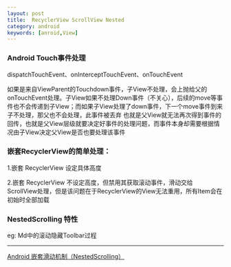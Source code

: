 ```yaml
---
layout: post
title:  RecyclerView ScrollView Nested
category: android
keywords: [anroid,View]
---
```


### Android Touch事件处理

dispatchTouchEvent、onInterceptTouchEvent、onTouchEvent

如果是来自ViewParent的Touchdown事件，子View不处理，会上抛给父的onTouchEvent处理。子View如果不处理Down事件（不关心），后续的move等事件也不会传递到子View；而如果子View处理了down事件，下一个move事件到来子不处理，那父也不会处理，此事件被丢弃
也就是父View就无法再次得到事件的回传，也就是父View层级就要决定好事件的处理问题，而事件本身却需要根据情况由子View决定父View是否也要处理该事件

### 嵌套RecyclerView的简单处理：
1.嵌套 RecyclerView 设定具体高度


2.嵌套 RecyclerView 不设定高度，但禁用其获取滚动事件，滑动交给 ScrollView处理，但是该问题在于RecyclerView的View无法重用，所有Item会在初始时全部加载

###  NestedScrolling 特性

eg: Md中的滚动隐藏Toolbar过程





















---

[Android 嵌套滑动机制（NestedScrolling）](https://segmentfault.com/a/1190000002873657)
